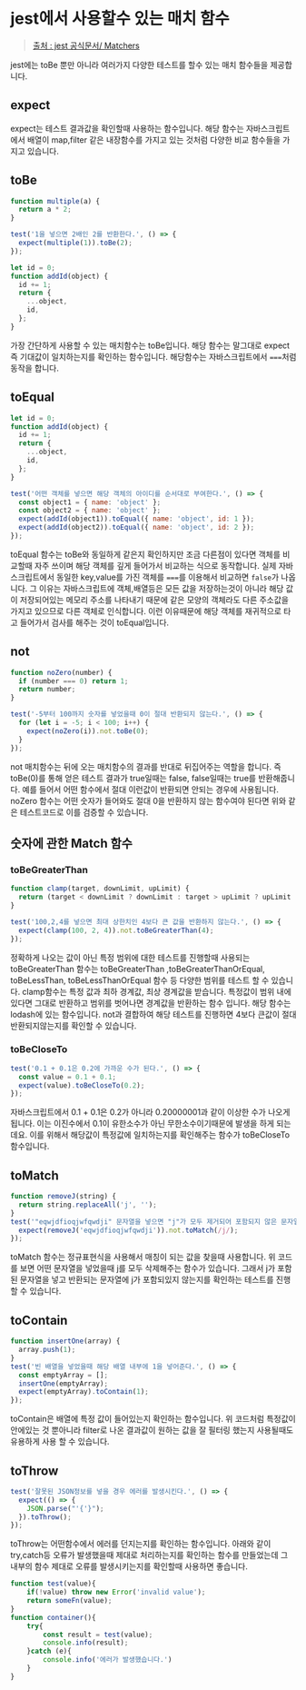 # jest에서 사용할수 있는 매치 함수
> [출처 : jest 공식문서/ Matchers](https://jestjs.io/docs/using-matchers)

jest에는 toBe 뿐만 아니라 여러가지 다양한 테스트를 할수 있는 매치 함수들을 제공합니다.

## expect
expect는 테스트 결과값을 확인할때 사용하는 함수입니다. 해당 함수는 자바스크립트에서
배열이 map,filter 같은 내장함수를 가지고 있는 것처럼 다양한 비교 함수들을 가지고
있습니다.

## toBe
```javascript
function multiple(a) {
  return a * 2;
}

test('1을 넣으면 2배인 2를 반환한다.', () => {
  expect(multiple(1)).toBe(2);
});

let id = 0;
function addId(object) {
  id += 1;
  return {
    ...object,
    id,
  };
}
```
가장 간단하게 사용할 수 있는 매치함수는 toBe입니다. 해당 함수는 말그대로 expect 즉 기대값이
일치하는지를 확인하는 함수입니다. 해당함수는 자바스크립트에서 `===`처럼 동작을 합니다.

## toEqual
```javascript
let id = 0;
function addId(object) {
  id += 1;
  return {
    ...object,
    id,
  };
}

test('어떤 객체를 넣으면 해당 객체의 아이디를 순서대로 부여한다.', () => {
  const object1 = { name: 'object' };
  const object2 = { name: 'object' };
  expect(addId(object1)).toEqual({ name: 'object', id: 1 });
  expect(addId(object2)).toEqual({ name: 'object', id: 2 });
});
```
toEqual 함수는 toBe와 동일하게 같은지 확인하지만 조금 다른점이 있다면 객체를 비교할때
자주 쓰이며 해당 객체를 깊게 들어가서 비교하는 식으로 동작합니다.
실제 자바스크립트에서 동일한 key,value를 가진 객체를 `===`를 이용해서 비교하면 `false`가 나옵니다.
그 이유는 자바스크립트에 객체,배열등은 모든 값을 저장하는것이 아니라 해당 값이 저장되어있는 메모리 주소를
나타내기 때문에 같은 모양의 객체라도 다른 주소값을 가지고 있으므로 다른 객체로 인식합니다.
이런 이유때문에 해당 객체를 재귀적으로 타고 들어가서 검사를 해주는 것이 toEqual입니다.
## not
```javascript
function noZero(number) {
  if (number === 0) return 1;
  return number;
}

test('-5부터 100까지 숫자를 넣었을때 0이 절대 반환되지 않는다.', () => {
  for (let i = -5; i < 100; i++) {
    expect(noZero(i)).not.toBe(0);
  }
});
```
not 매치함수는 뒤에 오는 매치함수의 결과를 반대로 뒤집어주는 역할을 합니다. 즉 toBe(0)를
통해 얻은 테스트 결과가 true일때는 false, false일때는 true를 반환해줍니다.
예를 들어서 어떤 함수에서 절대 이런값이 반환되면 안되는 경우에 사용됩니다. 
noZero 함수는 어떤 숫자가 들어와도 절대 0을 반환하지 않는 함수여야 된다면 위와 같은
테스트코드로 이를 검증할 수 있습니다.

## 숫자에 관한 Match 함수
### toBeGreaterThan
```javascript
function clamp(target, downLimit, upLimit) {
  return (target < downLimit ? downLimit : target > upLimit ? upLimit : target);
}

test('100,2,4를 넣으면 최대 상한치인 4보다 큰 값을 반환하지 않는다.', () => {
  expect(clamp(100, 2, 4)).not.toBeGreaterThan(4);
});
```
정확하게 나오는 값이 아닌 특정 범위에 대한 테스트를 진행할때 사용되는 toBeGreaterThan 함수는
toBeGreaterThan ,toBeGreaterThanOrEqual, toBeLessThan, toBeLessThanOrEqual
함수 등 다양한 범위를 테스트 할 수 있습니다.
    clamp함수는 특정 값과 최하 경계값, 최상 경계값을 받습니다. 특정값이 범위 내에 있다면
그대로 반환하고 범위를 벗어나면 경계값을 반환하는 함수 입니다. 해당 함수는 lodash에 있는 함수입니다.
not과 결합하여 해당 테스트를 진행하면 4보다 큰값이 절대 반환되지않는지를 확인할 수 있습니다.
### toBeCloseTo
```javascript
test('0.1 + 0.1은 0.2에 가까운 수가 된다.', () => {
  const value = 0.1 + 0.1;
  expect(value).toBeCloseTo(0.2);
});
```
자바스크립트에서 0.1 + 0.1은 0.2가 아니라 0.20000001과 같이 이상한 수가 나오게 됩니다.
이는 이진수에서 0.1이 유한소수가 아닌 무한소수이기때문에 발생을 하게 되는데요. 이를 위해서
해당값이 특정값에 일치하는지를 확인해주는 함수가 toBeCloseTo 함수입니다. 
## toMatch
```javascript
function removeJ(string) {
  return string.replaceAll('j', '');
}
test('"eqwjdfioqjwfqwdji" 문자열을 넣으면 "j"가 모두 제거되어 포함되지 않은 문자열이 반환된다.', () => {
  expect(removeJ('eqwjdfioqjwfqwdji')).not.toMatch(/j/);
});
```
toMatch 함수는 정규표현식을 사용해서 매칭이 되는 값을 찾을때 사용합니다. 위 코드를 보면
어떤 문자열을 넣었을때 j를 모두 삭제해주는 함수가 있습니다. 그래서 j가 포함된 문자열을 넣고
반환되는 문자열에 j가 포함되있지 않는지를 확인하는 테스트를 진행 할 수 있습니다.
## toContain
```javascript
function insertOne(array) {
  array.push(1);
}
test('빈 배열을 넣었을때 해당 배열 내부에 1을 넣어준다.', () => {
  const emptyArray = [];
  insertOne(emptyArray);
  expect(emptyArray).toContain(1);
});

```
toContain은 배열에 특정 값이 들어있는지 확인하는 함수입니다. 위 코드처럼 특정값이 안에있는
것 뿐아니라 filter로 나온 결과값이 원하는 값을 잘 필터링 했는지 사용될때도 유용하게 사용 할 수 있습니다.
## toThrow
```javascript
test('잘못된 JSON정보를 넣을 경우 에러를 발생시킨다.', () => {
  expect(() => {
    JSON.parse("'{'}");
  }).toThrow();
});
```
toThrow는 어떤함수에서 에러를 던지는지를 확인하는 함수입니다. 아래와 같이 try,catch등
오류가 발생했을때 제대로 처리하는지를 확인하는 함수를 만들었는데 그 내부의 함수 제대로
오류를 발생시키는지를 확인할때 사용하면 좋습니다.
```javascript
function test(value){
    if(!value) throw new Error('invalid value');
    return someFn(value);
}
function container(){
    try{
        const result = test(value);
        console.info(result);
    }catch (e){
        console.info('에러가 발생했습니다.')
    }
}
```

